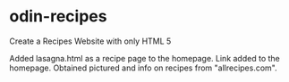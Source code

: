 # odin-recipes
Create a Recipes Website with only HTML 5

Added lasagna.html as a recipe page to the homepage. Link added to the homepage. Obtained pictured and info on recipes from "allrecipes.com". 

